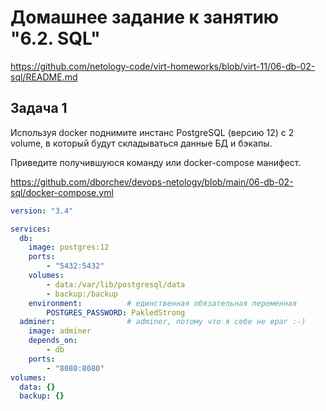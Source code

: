 # Домашнее задание к занятию "6.2. SQL"

https://github.com/netology-code/virt-homeworks/blob/virt-11/06-db-02-sql/README.md

## Задача 1

Используя docker поднимите инстанс PostgreSQL (версию 12) c 2 volume, 
в который будут складываться данные БД и бэкапы.

Приведите получившуюся команду или docker-compose манифест.

https://github.com/dborchev/devops-netology/blob/main/06-db-02-sql/docker-compose.yml

```yaml
version: "3.4"

services:
  db:
    image: postgres:12
    ports:
        - "5432:5432"
    volumes:
        - data:/var/lib/postgresql/data
        - backup:/backup
    environment:          # единственная обязательная переменная
        POSTGRES_PASSWORD: PakledStrong
  adminer:                # adminer, потому что я себе не враг :-)
    image: adminer
    depends_on:
        - db
    ports:
        - "8080:8080"
volumes:
  data: {}
  backup: {}
```

